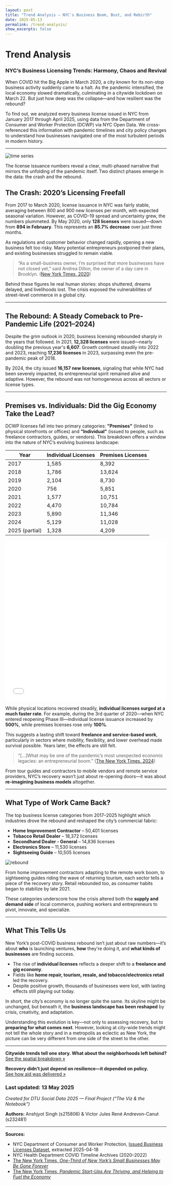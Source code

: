 ```yaml
---
layout: post
title: "Trend Analysis — NYC's Business Boom, Bust, and Rebirth"
date: 2025-05-13
permalink: /trend-analysis/
show_excerpts: false
---
```


# Trend Analysis  
### NYC’s Business Licensing Trends: Harmony, Chaos and Revival

When COVID hit the Big Apple in March 2020, a city known for its non-stop business activity suddenly came to a halt. As the pandemic intensified, the local economy slowed dramatically, culminating in a citywide lockdown on March 22. But just how deep was the collapse—and how resilient was the rebound?

To find out, we analyzed every business license issued in NYC from January 2017 through April 2025, using data from the Department of Consumer and Worker Protection (DCWP) via NYC Open Data. We cross-referenced this information with pandemic timelines and city policy changes to understand how businesses navigated one of the most turbulent periods in modern history.

---

![time series](assets/images/NYC_License_Issuance_COVID_Milestones.png)

The license issuance numbers reveal a clear, multi-phased narrative that mirrors the unfolding of the pandemic itself. Two distinct phases emerge in the data: the crash and the rebound.

## The Crash: 2020’s Licensing Freefall

From 2017 to March 2020, license issuance in NYC was fairly stable, averaging between 800 and 900 new licenses per month, with expected seasonal variation. However, as COVID-19 spread and uncertainty grew, the numbers plummeted. By May 2020, only **128 licenses** were issued—down from **894 in February**. This represents an **85.7% decrease** over just three months.

As regulations and customer behavior changed rapidly, opening a new business felt too risky. Many potential entrepreneurs postponed their plans, and existing businesses struggled to remain viable.

> “As a small-business owner, I’m surprised that more businesses have not closed yet,” said Andrea Dillon, the owner of a day care in Brooklyn. ([New York Times, 2020](https://www.nytimes.com/2020/08/03/nyregion/nyc-small-businesses-closing-coronavirus.html))

Behind these figures lie real human stories: shops shuttered, dreams delayed, and livelihoods lost. The crisis exposed the vulnerabilities of street-level commerce in a global city.

---

## The Rebound: A Steady Comeback to Pre-Pandemic Life (2021–2024)

Despite the grim outlook in 2020, business licensing rebounded sharply in the years that followed. In 2021, **12,328 licenses** were issued—nearly doubling the previous year's **6,607**. Growth continued steadily into 2022 and 2023, reaching **17,236 licenses** in 2023, surpassing even the pre-pandemic peak of 2018.

By 2024, the city issued **16,157 new licenses**, signaling that while NYC had been severely impacted, its entrepreneurial spirit remained alive and adaptive. However, the rebound was not homogeneous across all sectors or license types.

---

## Premises vs. Individuals: Did the Gig Economy Take the Lead?

DCWP licenses fall into two primary categories: **"Premises"** (linked to physical storefronts or offices) and **"Individual"** (issued to people, such as freelance contractors, guides, or vendors). This breakdown offers a window into the nature of NYC’s evolving business landscape:

| Year           | Individual Licenses | Premises Licenses |
|----------------|---------------------|--------------------|
| 2017           | 1,585               | 8,392              |
| 2018           | 1,786               | 13,624             |
| 2019           | 2,104               | 8,730              |
| 2020           | 756                 | 5,851              |
| 2021           | 1,577               | 10,751             |
| 2022           | 4,470               | 10,784             |
| 2023           | 5,890               | 11,346             |
| 2024           | 5,129               | 11,028             |
| 2025 (partial) | 1,328               | 4,209              |



<div style="overflow-x:auto; width:100%;">
  <iframe src="/assets/images/quarterly_pct_change_covid_timeline.html" style="width:100%; height:500px; border:none;"></iframe>
</div>

While physical locations recovered steadily, **individual licenses surged at a much faster rate**. For example, during the 3rd quarter of 2020—when NYC entered reopening Phase III—individual license issuance increased by **500%**, while premises licenses rose only **100%**.

This suggests a lasting shift toward **freelance and service-based work**, particularly in sectors where mobility, flexibility, and lower overhead made survival possible. Years later, the effects are still felt.

> “[...]What may be one of the pandemic’s most unexpected economic legacies: an entrepreneurial boom.” ([The New York Times, 2024](https://www.nytimes.com/2024/10/04/business/economy/pandemic-startups-small-business-economy.html))

From tour guides and contractors to mobile vendors and remote service providers, NYC’s recovery wasn’t just about re-opening doors—it was about **re-imagining business models** altogether.

---

## What Type of Work Came Back?

The top business license categories from 2017–2025 highlight which industries drove the rebound and reshaped the city’s commercial fabric:

- **Home Improvement Contractor** – 50,401 licenses  
- **Tobacco Retail Dealer** – 18,372 licenses  
- **Secondhand Dealer - General** – 14,836 licenses  
- **Electronics Store** – 11,530 licenses  
- **Sightseeing Guide** – 10,505 licenses  

![rebound](assets/images/rebound.png)

From home improvement contractors adapting to the remote work boom, to sightseeing guides riding the wave of returning tourism, each sector tells a piece of the recovery story. Retail rebounded too, as consumer habits began to stabilize by late 2021.

These categories underscore how the crisis altered both the **supply and demand side** of local commerce, pushing workers and entrepreneurs to pivot, innovate, and specialize.

---

## What This Tells Us

New York’s post-COVID business rebound isn’t just about raw numbers—it’s about **who** is launching ventures, **how** they're doing it, and **what kinds of businesses** are finding success.

- The rise of **individual licenses** reflects a deeper shift to a **freelance and gig economy**.
- Fields like **home repair, tourism, resale, and tobacco/electronics retail** led the recovery.
- Despite positive growth, thousands of businesses were lost, with lasting effects still playing out today.

In short, the city’s economy is no longer quite the same. Its skyline might be unchanged, but beneath it, the **business landscape has been reshaped** by crisis, creativity, and adaptation.

Understanding this evolution is key—not only to assessing recovery, but to **preparing for what comes next**. However, looking at city-wide trends might not tell the whole story and in a metropolis as eclectic as New York, the picture can be very different from one side of the street to the other.

---

**Citywide trends tell one story. What about the neighborhoods left behind?**  
[See the spatial breakdown »](/spatial)

**Recovery didn’t just depend on resilience—it depended on policy.**  
[See how aid was delivered »](/policy)


### Last updated: 13 May 2025  
*Created for DTU Social Data 2025 — Final Project (“The Viz & the Notebook”)*

**Authors:** Anshjyot Singh (s215806) & Victor Jules René Andrevon-Canut (s232481)


---

**Sources:**

- NYC Department of Consumer and Worker Protection, [Issued Business Licenses Dataset](https://data.cityofnewyork.us/Business/Issued-Licenses/8h5e-5nd9), extracted 2025-04-18  
- NYC Health Department COVID Timeline Archives (2020–2022)  
- [The New York Times, *One-Third of New York’s Small Businesses May Be Gone Forever*](https://www.nytimes.com/2020/08/03/nyregion/nyc-small-businesses-closing-coronavirus.html)  
- [The New York Times, *Pandemic Start-Ups Are Thriving, and Helping to Fuel the Economy*](https://www.nytimes.com/2024/10/04/business/economy/pandemic-startups-small-business-economy.html)

